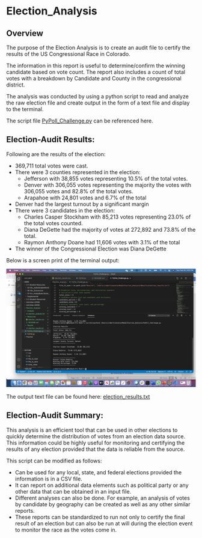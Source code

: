 # Election_Analysis

## Overview 

The purpose of the Election Analysis is to create an audit file to certify the results of the US Congressional Race in Colorado.

The information in this report is useful to determine/confirm the winning candidate based on vote count. The report also includes a count of total votes with a breakdown by Candidate and County in the congressional district.

The analysis was conducted by using a python script to read and analyze the raw election file and create output in the form of a text file and display to the terminal.

The script file [PyPoll_Challenge.py](https://github.com/rciminera/Election_Analysis/blob/main/PyPoll_Challenge.py) can be referenced here.

## Election-Audit Results: 

Following are the results of the election:

- 369,711 total votes were cast.
-	There were 3 counties represented in the election:
	- Jefferson with 38,855 votes representing 10.5% of the total votes.
	- Denver with 306,055 votes representing the majority the votes with 306,055 votes and 82.8% of the total votes.
	- Arapahoe with 24,801 votes and 6.7% of the total
-	Denver had the largest turnout by a significant margin
-	There were 3 candidates in the election:
	- Charles Casper Stockham with 85,213 votes representing 23.0% of the total votes counted.
	- Diana DeGette had the majority of votes at 272,892 and 73.8% of the total.
	- Raymon Anthony Doane had 11,606 votes with 3.1% of the total
-	The winner of the Congressional Election was Diana DeGette

Below is a screen print of the terminal output:

![GitHubLogo](https://github.com/rciminera/Election_Analysis/blob/main/Resources/PyPoll_Challenge%20Print%20to%20Terminal.png)

The output text file can be found here: [election_results.txt](https://github.com/rciminera/Election_Analysis/blob/main/Results/election_results.txt)


## Election-Audit Summary: 

This analysis is an efficient tool that can be used in other elections to quickly determine the distribution of votes from an election data source.  This information could be highly useful for monitoring and certifying the results of any election provided that the data is reliable from the source.

This script can be modified as follows:

-	Can be used for any local, state, and federal elections provided the information is in a CSV file.
-	It can report on additional data elements such as political party or any other data that can be obtained in an input file.
-	Different analyses can also be done.  For example, an analysis of votes by candidate by geography can be created as well as any other similar reports.
-	These reports can be standardized to run not only to certify the final result of an election but can also be run at will during the election event to monitor the race as the votes come in.

